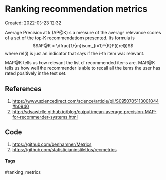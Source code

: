 # Ranking recommendation metrics
Created: 2022-03-23 12:32

Average Precision at k (AP@K) s a measure of the average relevance scores of a set of the top-K recommendations presented. Its formula is $$AP@K = \dfrac{1}{m}\sum_{i=1}^{K}P(i)rel(i)$$ where rel(i) is just an indicator that says if the i-th item was relevant.

MAP@K tells us how relevant the list of recommended items are.
MAR@K tells us how well the recommender is able to recall all the items the user has rated positively in the test set.

## References
1. https://www.sciencedirect.com/science/article/pii/S0950705113001044#b0940
2. http://sdsawtelle.github.io/blog/output/mean-average-precision-MAP-for-recommender-systems.html

## Code
1. https://github.com/benhamner/Metrics
2. https://github.com/statisticianinstilettos/recmetrics

#### Tags
#ranking_metrics
